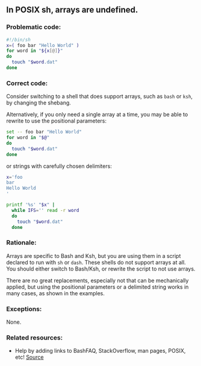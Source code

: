 ## In POSIX sh, arrays are undefined.

### Problematic code:

```sh
#!/bin/sh
x=( foo bar "Hello World" )
for word in "${x[@]}"
do
  touch "$word.dat"
done
```

### Correct code:

Consider switching to a shell that does support arrays, such as `bash` or `ksh`, by changing the shebang.

Alternatively, if you only need a single array at a time, you may be able to rewrite to use the positional parameters:

```sh
set -- foo bar "Hello World"
for word in "$@"
do
  touch "$word.dat"
done
```

or strings with carefully chosen delimiters:

```sh
x='foo
bar
Hello World
'

printf '%s' "$x" |
  while IFS='' read -r word
  do
    touch "$word.dat"
  done
```

### Rationale:

Arrays are specific to Bash and Ksh, but you are using them in a script declared to run with `sh` or `dash`. These shells do not support arrays at all. You should either switch to Bash/Ksh, or rewrite the script to not use arrays.

There are no great replacements, especially not that can be mechanically applied, but using the positional parameters or a delimited string works in many cases, as shown in the examples. 

### Exceptions:

None.

### Related resources:

* Help by adding links to BashFAQ, StackOverflow, man pages, POSIX, etc!
[Source](https://github.com/koalaman/shellcheck/wiki/SC3030)

